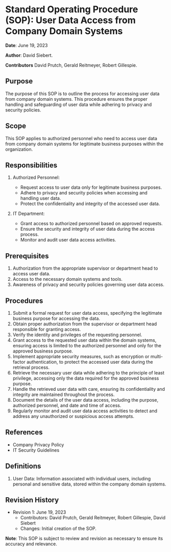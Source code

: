 # Standard Operating Procedure (SOP): User Data Access from Company Domain Systems


**Date**: June 19, 2023  

**Author**: David Siebert.

**Contributors** David Prutch, Gerald Reitmeyer, Robert Gillespie.

## Purpose
The purpose of this SOP is to outline the process for accessing user data from company domain systems. This procedure ensures the proper handling and safeguarding of user data while adhering to privacy and security policies.


## Scope
This SOP applies to authorized personnel who need to access user data from company domain systems for legitimate business purposes within the organization.


## Responsibilities


1. Authorized Personnel:
   - Request access to user data only for legitimate business purposes.
   - Adhere to privacy and security policies when accessing and handling user data.
   - Protect the confidentiality and integrity of the accessed user data.


2. IT Department:
   - Grant access to authorized personnel based on approved requests.
   - Ensure the security and integrity of user data during the access process.
   - Monitor and audit user data access activities.


## Prerequisites
1. Authorization from the appropriate supervisor or department head to access user data.
2. Access to the necessary domain systems and tools.
3. Awareness of privacy and security policies governing user data access.


## Procedures
1. Submit a formal request for user data access, specifying the legitimate business purpose for accessing the data.
2. Obtain proper authorization from the supervisor or department head responsible for granting access.
3. Verify the identity and privileges of the requesting personnel.
4. Grant access to the requested user data within the domain systems, ensuring access is limited to the authorized personnel and only for the approved business purpose.
5. Implement appropriate security measures, such as encryption or multi-factor authentication, to protect the accessed user data during the retrieval process.
6. Retrieve the necessary user data while adhering to the principle of least privilege, accessing only the data required for the approved business purpose.
7. Handle the retrieved user data with care, ensuring its confidentiality and integrity are maintained throughout the process.
8. Document the details of the user data access, including the purpose, authorized personnel, and date and time of access.
9. Regularly monitor and audit user data access activities to detect and address any unauthorized or suspicious access attempts.


## References
- Company Privacy Policy
- IT Security Guidelines


## Definitions
1. User Data: Information associated with individual users, including personal and sensitive data, stored within the company domain systems.


## Revision History
- Revision 1: June 19, 2023
  - Contributors: David Prutch, Gerald Reitmeyer, Robert Gillespie, David Siebert
  - Changes: Initial creation of the SOP.


**Note**: This SOP is subject to review and revision as necessary to ensure its accuracy and relevance.




